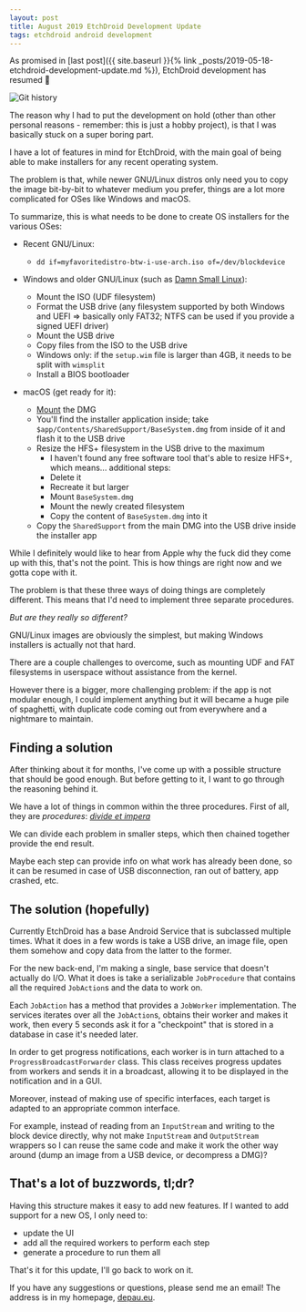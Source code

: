 ```yaml
---
layout: post
title: August 2019 EtchDroid Development Update
tags: etchdroid android development
---
```


As promised in [last post]({{ site.baseurl }}{% link _posts/2019-05-18-etchdroid-development-update.md %}), EtchDroid development has resumed 🎉

![Git history]({{site.baseurl}}/images/2019-08-15-etchdroid-development-update/gitg.jpg)

The reason why I had to put the development on hold (other than other personal reasons - remember: this is just a hobby project), is that I was basically stuck on a super boring part.

I have a lot of features in mind for EtchDroid, with the main goal of being able to make installers for any recent operating system.

The problem is that, while newer GNU/Linux distros only need you to copy the image bit-by-bit to whatever medium you prefer, things are a lot more complicated for OSes like Windows and macOS.

To summarize, this is what needs to be done to create OS installers for the various OSes:

- Recent GNU/Linux:
	-  `dd if=myfavoritedistro-btw-i-use-arch.iso of=/dev/blockdevice`

- Windows and older GNU/Linux (such as [Damn Small Linux](http://www.damnsmalllinux.org/)):
	- Mount the ISO (UDF filesystem)
	- Format the USB drive (any filesystem supported by both Windows and UEFI ⇒ basically only FAT32; NTFS can be used if you provide a signed UEFI driver)
	- Mount the USB drive
	- Copy files from the ISO to the USB drive
	- Windows only: if the `setup.wim` file is larger than 4GB, it needs to be split with `wimsplit`
	- Install a BIOS bootloader

- macOS (get ready for it):
	- [Mount](https://github.com/darlinghq/darling-dmg) the DMG
	- You'll find the installer application inside; take `$app/Contents/SharedSupport/BaseSystem.dmg` from inside of it and flash it to the USB drive
	- Resize the HFS+ filesystem in the USB drive to the maximum
		- I haven't found any free software tool that's able to resize HFS+, which means... additional steps:
		- Delete it
		- Recreate it but larger
		- Mount `BaseSystem.dmg`
		- Mount the newly created filesystem
		- Copy the content of `BaseSystem.dmg` into it
	- Copy the `SharedSupport` from the main DMG into the USB drive inside the installer app

While I definitely would like to hear from Apple why the fuck did they come up with this, that's not the point. This is how things are right now and we gotta cope with it.

The problem is that these three ways of doing things are completely different. This means that I'd need to implement three separate procedures.

*But are they really so different?*

GNU/Linux images are obviously the simplest, but making Windows installers is actually not that hard.

There are a couple challenges to overcome, such as mounting UDF and FAT filesystems in userspace without assistance from the kernel.

However there is a bigger, more challenging problem: if the app is not modular enough, I could implement anything but it will became a huge pile of spaghetti, with duplicate code coming out from everywhere and a nightmare to maintain.

## Finding a solution
After thinking about it for months, I've come up with a possible structure that should be good enough. But before getting to it, I want to go through the reasoning behind it.

We have a lot of things in common within the three procedures. First of all, they are *procedures*: [*divide et impera*](https://en.wikipedia.org/wiki/Divide_and_rule)

We can divide each problem in smaller steps, which then chained together provide the end result.

Maybe each step can provide info on what work has already been done, so it can be resumed in case of USB disconnection, ran out of battery, app crashed, etc.

## The solution (hopefully)
Currently EtchDroid has a base Android Service that is subclassed multiple times. What it does in a few words is take a USB drive, an image file, open them somehow and copy data from the latter to the former.

For the new back-end, I'm making a single, base service that doesn't actually do I/O. What it does is take a serializable `JobProcedure` that contains all the required `JobAction`s and the data to work on.

Each `JobAction` has a method that provides a `JobWorker` implementation. The services iterates over all the `JobAction`s, obtains their worker and makes it work, then every 5 seconds ask it for a "checkpoint" that is stored in a database in case it's needed later.

In order to get progress notifications, each worker is in turn attached to a `ProgressBroadcastForwarder` class. This class receives progress updates from workers and sends it in a broadcast, allowing it to be displayed in the notification and in a GUI.

Moreover, instead of making use of specific interfaces, each target is adapted to an appropriate common interface.

For example, instead of reading from an `InputStream` and writing to the block device directly, why not make `InputStream` and `OutputStream` wrappers so I can reuse the same code and make it work the other way around (dump an image from a USB device, or decompress a DMG)?

## That's a lot of buzzwords, tl;dr?

Having this structure makes it easy to add new features. If I wanted to add support for a new OS, I only need to:

- update the UI
- add all the required workers to perform each step
- generate a procedure to run them all

That's it for this update, I'll go back to work on it.

If you have any suggestions or questions, please send me an email! The address is in my homepage, [depau.eu](https://depau.eu).